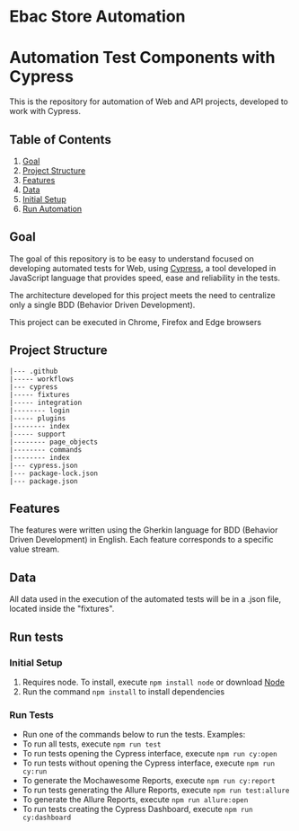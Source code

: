 # Ebac Store Automation

# Automation Test Components with Cypress

This is the repository for automation of Web and API projects, developed to work with Cypress.

## Table of Contents

1. [Goal](#goal)
2. [Project Structure](#project-structure)
3. [Features](#features)
4. [Data](#data)
5. [Initial Setup](#initial-setup)
6. [Run Automation](#run-automation)

## Goal

The goal of this repository is to be easy to understand focused on developing automated tests for Web, using [Cypress](https://www.cypress.io/), a tool developed in JavaScript language that provides speed, ease and reliability in the tests.

The architecture developed for this project meets the need to centralize only a single BDD (Behavior Driven Development).

This project can be executed in Chrome, Firefox and Edge browsers

## Project Structure

```
|--- .github
|----- workflows
|--- cypress
|----- fixtures
|----- integration
|-------- login
|----- plugins
|-------- index
|----- support
|-------- page_objects
|-------- commands
|-------- index
|--- cypress.json
|--- package-lock.json
|--- package.json
```

## Features

The features were written using the Gherkin language for BDD (Behavior Driven Development) in English. Each feature corresponds to a specific value stream.

## Data

All data used in the execution of the automated tests will be in a .json file, located inside the "fixtures".

## Run tests

### Initial Setup

1. Requires node. To install, execute `npm install node` or download [Node](https://nodejs.org/en/download/)
2. Run the command `npm install` to install dependencies

### Run Tests

- Run one of the commands below to run the tests.
  Examples:
- To run all tests, execute `npm run test`
- To run tests opening the Cypress interface, execute  `npm run cy:open`
- To run tests without opening the Cypress interface, execute  `npm run cy:run`
- To generate the Mochawesome Reports, execute  `npm run cy:report`
- To run tests generating the Allure Reports, execute  `npm run test:allure`
- To generate the Allure Reports, execute `npm run allure:open`
- To run tests creating the Cypress Dashboard, execute  `npm run cy:dashboard`
<p>
